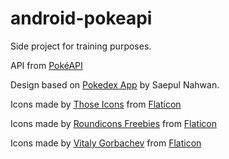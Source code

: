 # android-pokeapi

Side project for training purposes.

API from [PokéAPI](https://pokeapi.co/)

Design based on [Pokedex App](https://www.uplabs.com/posts/pokedex-app) by Saepul Nahwan.

Icons made by [Those Icons](https://www.flaticon.es/autores/those-icons) from [Flaticon](https://www.flaticon.es/)

Icons made by [Roundicons Freebies](https://www.flaticon.com/authors/roundicons-freebies) from [Flaticon](https://www.flaticon.es/)

Icons made by [Vitaly Gorbachev](https://www.flaticon.com/authors/vitaly-gorbachev) from [Flaticon](https://www.flaticon.es/)
